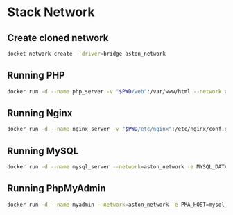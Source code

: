 # Stack Network

## Create cloned network

~~~bash
docket network create --driver=bridge aston_network
~~~

## Running PHP
~~~bash
docker run -d --name php_server -v "$PWD/web":/var/www/html --network aston_network nanoninja/php-fpm
~~~

## Running Nginx
~~~bash
docker run -d --name nginx_server -v "$PWD/etc/nginx":/etc/nginx/conf.d -v "$PWD/web":/var/www/html --network=aston_network -p 8000:80 nginx
~~~

## Running MySQL
~~~bash
docker run -d --name mysql_server --network=aston_network -e MYSQL_DATABASE=test -e MYSQL_ROOT_PASSWORD=root mysql --default-authentication-plugin=mysql_native_password
~~~

## Running PhpMyAdmin
~~~bash
docker run -d --name myadmin --network=aston_network -e PMA_HOST=mysql_server -p "127.0.0.1:8080":80 phpmyadmin/phpmyadmin
~~~
